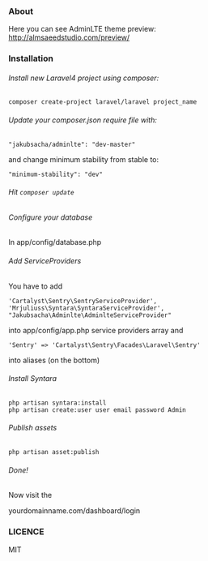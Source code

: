 ### About

Here you can see AdminLTE theme preview: http://almsaeedstudio.com/preview/

### Installation

###### Install new Laravel4 project using composer:
```
composer create-project laravel/laravel project_name 
```
###### Update your composer.json require file with:

```
"jakubsacha/adminlte": "dev-master"
```

and change minimum stability from stable to:
```
"minimum-stability": "dev"
```

######  Hit `composer update`

###### Configure your database
In app/config/database.php

###### Add ServiceProviders
You have to add
```
'Cartalyst\Sentry\SentryServiceProvider',
'Mrjuliuss\Syntara\SyntaraServiceProvider',
"Jakubsacha\Adminlte\AdminlteServiceProvider"
```

into app/config/app.php service providers array and
```
'Sentry' => 'Cartalyst\Sentry\Facades\Laravel\Sentry'
```
into aliases (on the bottom)

###### Install Syntara
```
php artisan syntara:install
php artisan create:user user email password Admin
```
###### Publish assets
```
php artisan asset:publish
```

###### Done!

Now visit the 

yourdomainname.com/dashboard/login

### LICENCE
MIT


                
